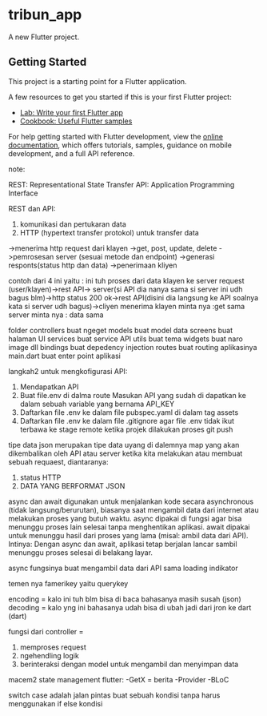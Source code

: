 # tribun_app

A new Flutter project.

## Getting Started

This project is a starting point for a Flutter application.

A few resources to get you started if this is your first Flutter project:

- [Lab: Write your first Flutter app](https://docs.flutter.dev/get-started/codelab)
- [Cookbook: Useful Flutter samples](https://docs.flutter.dev/cookbook)

For help getting started with Flutter development, view the
[online documentation](https://docs.flutter.dev/), which offers tutorials,
samples, guidance on mobile development, and a full API reference.


note: 

REST: Representational State Transfer
API: Application Programming Interface 

REST dan API: 
1. komunikasi dan pertukaran data
2. HTTP (hypertext transfer protokol) untuk transfer data

->menerima http request dari klayen ->get, post, update, delete
->pemrosesan server (sesuai metode dan endpoint)
->generasi responts(status http dan data)
->penerimaan kliyen

contoh dari 4 ini yaitu : 
ini tuh proses dari data klayen ke server
request (user/klayen)->rest API-> server(si API dia nanya sama si server ini udh bagus blm)->http status 200 ok->rest API(disini dia langsung ke API soalnya kata si server udh bagus)->cliyen menerima
klayen minta nya :get sama 
server minta nya : data sama 

folder controllers buat ngeget
models buat model data
screens buat halaman UI
services buat service API
utils buat tema
widgets buat naro image dll
bindings buat depedency injection
routes buat routing aplikasinya
main.dart buat enter point aplikasi


langkah2 untuk mengkofigurasi API:
1. Mendapatkan API
2. Buat file.env di dalma route Masukan API yang sudah di dapatkan ke dalam sebuah variable yang bernama API_KEY
3. Daftarkan file .env ke dalam file pubspec.yaml di dalam tag assets
4. Daftarkan file .env ke dalam file .gitignore agar file .env tidak ikut terbawa ke stage remote ketika projek dilakukan proses git push


tipe data json merupakan tipe data uyang di dalemnya map
yang akan dikembalikan oleh API atau server ketika kita melakukan atau membuat sebuah requaest, diantaranya:

 1. status HTTP
 2. DATA YANG BERFORMAT JSON


 async dan await digunakan untuk menjalankan kode secara asynchronous (tidak langsung/berurutan), biasanya saat mengambil data dari internet atau melakukan proses yang butuh waktu.
async dipakai di fungsi agar bisa menunggu proses lain selesai tanpa menghentikan aplikasi.
await dipakai untuk menunggu hasil dari proses yang lama (misal: ambil data dari API).
Intinya:
Dengan async dan await, aplikasi tetap berjalan lancar sambil menunggu proses selesai di belakang layar.

async fungsinya buat mengambil data dari API sama loading indikator


temen nya famerikey yaitu querykey

encoding = kalo ini tuh blm bisa di baca bahasanya masih susah (json)
decoding = kalo yng ini bahasanya udah bisa di ubah jadi dari jron ke dart (dart)


fungsi dari controller =
1. memproses request
2. ngehendling logik
3. berinteraksi dengan model untuk mengambil dan menyimpan data


macem2 state management flutter:
-GetX = berita 
-Provider
-BLoC

switch case adalah jalan pintas buat sebuah kondisi tanpa harus menggunakan if else kondisi

